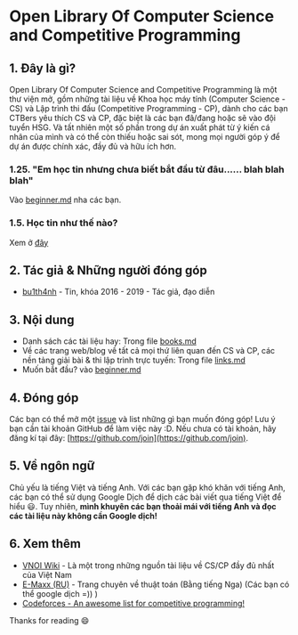 # Open Library Of Computer Science and Competitive Programming

## 1. Đây là gì?
Open Library Of Computer Science and Competitive Programming là một thư viện mở, gồm những tài liệu về Khoa học máy tính (Computer Science - CS) và Lập trình thi đấu (Competitive Programming - CP), dành cho các bạn CTBers yêu thích CS và CP, đặc biệt là các bạn đã/đang hoặc sẽ vào đội tuyển HSG. Và tất nhiên một số phần trong dự án xuất phát từ ý kiến cá nhân của mình và có thể còn thiếu hoặc sai sót, mong mọi người góp ý để dự án được chính xác, đầy đủ và hữu ích hơn.

### 1.25. "Em học tin nhưng chưa biết bắt đầu từ đâu...... blah blah blah"
Vào [beginner.md](https://github.com/CTB-informatics-team/open-library-of-cs/blob/master/beginner.md) nha các bạn.

### 1.5. Học tin như thế nào?
Xem ở [đây](http://vnoi.info/wiki/algo/basic/hoc-tin-the-nao-2)

## 2. Tác giả & Những người đóng góp
 * [bu1th4nh](https://github.com/bu1th4nh) - Tin, khóa 2016 - 2019 - Tác giả, đạo diễn

## 3. Nội dung
 * Danh sách các tài liệu hay: Trong file [books.md](https://github.com/CTB-informatics-team/open-library-of-cs/blob/master/books.md)
 * Về các trang web/blog về tất cả mọi thứ liên quan đến CS và CP, các nền tảng giải bài & thi lập trình trực tuyến: Trong file [links.md](https://github.com/CTB-informatics-team/open-library-of-cs/blob/master/links.md)
 * Muốn bắt đầu? vào [beginner.md](https://github.com/CTB-informatics-team/open-library-of-cs/blob/master/beginner.md)

## 4. Đóng góp
Các bạn có thể mở một [issue](https://github.com/CTB-informatics-team/open-library-of-cs/issues/new) và list những gì bạn muốn đóng góp! Lưu ý bạn cần tài khoản GitHub để làm việc này :D. Nếu chưa có tài khoản, hãy đăng kí tại đây: [https://github.com/join](https://github.com/join).

## 5. Về ngôn ngữ
Chủ yếu là tiếng Việt và tiếng Anh. Với các bạn gặp khó khăn với tiếng Anh, các bạn có thể sử dụng Google Dịch để dịch các bài viết qua tiếng Việt để hiểu 😃. Tuy nhiên, **mình khuyên các bạn thoải mái với tiếng Anh và đọc các tài liệu này không cần Google dịch!**

## 6. Xem thêm
 * [VNOI Wiki](vnoi.info/wiki/home) - Là một trong những nguồn tài liệu về CS/CP đầy đủ nhất của Việt Nam
 * [E-Maxx (RU)](emaxx.ru) - Trang chuyên về thuật toán (Bằng tiếng Nga) (Các bạn có thể google dịch =)) )
 * [Codeforces - An awesome list for competitive programming!](https://codeforces.com/blog/entry/23054?mobile=false&locale=en)

Thanks for reading :smile:
